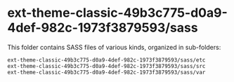 # ext-theme-classic-49b3c775-d0a9-4def-982c-1973f3879593/sass

This folder contains SASS files of various kinds, organized in sub-folders:

    ext-theme-classic-49b3c775-d0a9-4def-982c-1973f3879593/sass/etc
    ext-theme-classic-49b3c775-d0a9-4def-982c-1973f3879593/sass/src
    ext-theme-classic-49b3c775-d0a9-4def-982c-1973f3879593/sass/var
